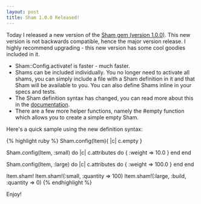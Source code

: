 ```yaml
---
layout: post
title: Sham 1.0.0 Released!
---
```


Today I released a new version of the
[Sham gem (version 1.0.0)](https://rubygems.org/gems/sham). This new version is
not backwards compatible, hence the major version release. I highly recommend
upgrading - this new version has some cool goodies included in it.

* Sham::Config.activate! is faster - much faster.
* Shams can be included individually. You no longer need to activate all
shams, you can simply include a file with a Sham definition in it and that Sham
will be available to you. You can also define Shams inline in your specs and
tests.
* The Sham definition syntax has changed, you can read more about this in the
[documentation](https://github.com/panthomakos/sham/blob/master/README.markdown).
* There are a few more helper functions, namely the #empty function which allows
you to create a simple empty Sham.

Here's a quick sample using the new definition syntax:

{% highlight ruby %}
Sham.config(Item){ |c| c.empty }

Sham.config(Item, :small) do |c|
  c.attributes do
    { :weight => 10.0 }
  end
end

Sham.config(Item, :large) do |c|
  c.attributes do
    { :weight => 100.0 }
  end
end

Item.sham!
Item.sham!(:small, :quantity => 100)
Item.sham!(:large, :build, :quantity => 0)
{% endhighlight %}

Enjoy!
